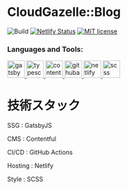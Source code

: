 # CloudGazelle::Blog

![Build](https://github.com/haryoiro/ssg-blog-example/workflows/Build/badge.svg?branch=master)
[![Netlify Status](https://api.netlify.com/api/v1/badges/64075158-77d7-49f8-92e6-8ace554987e3/deploy-status)](https://app.netlify.com/sites/lucid-mayer-89978a/deploys)
[![MIT license](https://img.shields.io/badge/License-MIT-blue.svg)](https://lbesson.mit-license.org/)



<h3 align="left">Languages and Tools:</h3>
<p align="left">
  <a href="https://www.gatsbyjs.com/" target="_blank"> <img src="https://www.vectorlogo.zone/logos/gatsbyjs/gatsbyjs-icon.svg" alt="gatsby" width="40" height="40"/> </a> 
  <a href="https://www.typescriptlang.org/" target="_blank"> <img src="https://devicons.github.io/devicon/devicon.git/icons/typescript/typescript-original.svg" alt="typescript" width="40" height="40"/> </a>
  <a href="https://www.contentful.com/" target="_blank"> <img src="https://ddo0fzhfvians.cloudfront.net/uploads/icons/png/18395234441536208099-512.png" alt="contentful" width="40" height="40" /> </a>
  <a href="https://github.co.jp/features/actions" target="_blank"> <img src="https://avatars2.githubusercontent.com/u/44036562?s=400&v=4" alt="githubactions" width="40" height="40" /> </a>
  <a href="https://www.netlify.com/" target="_blank"> <img src="https://cdn.worldvectorlogo.com/logos/netlify.svg" alt="netlify" width="40" height="40" /> </a>
  <a href="https://sass-lang.com/" target="_blank"> <img src="https://devicon.dev/devicon.git/icons/sass/sass-original.svg" alt="scss" width="40" height="40" /> </a
  
</p>

# 技術スタック
SSG     :  GatsbyJS

CMS     :  Contentful

CI/CD   :  GitHub Actions

Hosting :  Netlify

Style   :  SCSS


